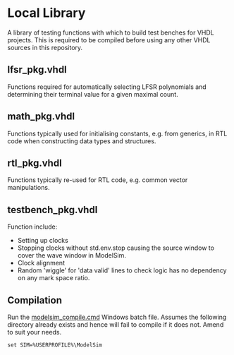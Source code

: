# Local Library

A library of testing functions with which to build test benches for VHDL projects. This is required to be compiled before using any other VHDL sources in this repository.

## lfsr_pkg.vhdl

Functions required for automatically selecting LFSR polynomials and determining their terminal value for a given maximal count.

## math_pkg.vhdl

Functions typically used for initialising constants, e.g. from generics, in RTL code when constructing data types and structures.

## rtl_pkg.vhdl

Functions typically re-used for RTL code, e.g. common vector manipulations.

## testbench_pkg.vhdl

Function include:

* Setting up clocks
* Stopping clocks without std.env.stop causing the source window to cover the wave window in ModelSim.
* Clock alignment
* Random 'wiggle' for 'data valid' lines to check logic has no dependency on any mark space ratio.

## Compilation

Run the [modelsim_compile.cmd](modelsim_compile.cmd) Windows batch file. Assumes the following directory already exists and hence will fail to compile if it does not. Amend to suit your needs.

```batch
set SIM=%USERPROFILE%\ModelSim
```

